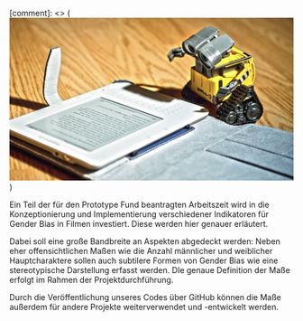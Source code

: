 [comment]: <> (![nlp](images/do-robots-read-develandoo.jpg))

Ein Teil der für den Prototype Fund beantragten Arbeitszeit wird in die Konzeptionierung und Implementierung verschiedener Indikatoren für Gender Bias in Filmen investiert. Diese werden hier genauer erläutert.

Dabei soll eine große Bandbreite an Aspekten abgedeckt werden: Neben eher offensichtlichen Maßen wie die Anzahl männlicher und weiblicher Hauptcharaktere sollen auch subtilere Formen von Gender Bias wie eine stereotypische Darstellung erfasst werden. DIe genaue Definition der Maße erfolgt im Rahmen der Projektdurchführung.

Durch die Veröffentlichung unseres Codes über GitHub können die Maße außerdem für andere Projekte weiterverwendet und -entwickelt werden.
